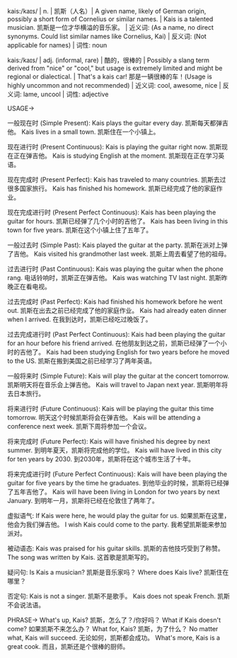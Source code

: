 kais:/kaɪs/ | n. |  凯斯（人名）|  A given name, likely of German origin, possibly a short form of Cornelius or similar names. |  Kais is a talented musician.  凯斯是一位才华横溢的音乐家。 |  近义词: (As a name, no direct synonyms. Could list similar names like Cornelius, Kai) | 反义词: (Not applicable for names) | 词性: noun

kais:/kaɪs/ | adj. (informal, rare) |  酷的，很棒的 |  Possibly a slang term derived from "nice" or "cool," but usage is extremely limited and might be regional or dialectical.  |  That's a kais car! 那是一辆很棒的车！(Usage is highly uncommon and not recommended)  | 近义词: cool, awesome, nice | 反义词: lame, uncool | 词性: adjective


USAGE->

一般现在时 (Simple Present):
Kais plays the guitar every day. 凯斯每天都弹吉他。
Kais lives in a small town. 凯斯住在一个小镇上。

现在进行时 (Present Continuous):
Kais is playing the guitar right now. 凯斯现在正在弹吉他。
Kais is studying English at the moment. 凯斯现在正在学习英语。

现在完成时 (Present Perfect):
Kais has traveled to many countries. 凯斯去过很多国家旅行。
Kais has finished his homework. 凯斯已经完成了他的家庭作业。

现在完成进行时 (Present Perfect Continuous):
Kais has been playing the guitar for hours. 凯斯已经弹了几个小时的吉他了。
Kais has been living in this town for five years. 凯斯在这个小镇上住了五年了。

一般过去时 (Simple Past):
Kais played the guitar at the party. 凯斯在派对上弹了吉他。
Kais visited his grandmother last week. 凯斯上周去看望了他的祖母。

过去进行时 (Past Continuous):
Kais was playing the guitar when the phone rang. 电话铃响时，凯斯正在弹吉他。
Kais was watching TV last night. 凯斯昨晚正在看电视。

过去完成时 (Past Perfect):
Kais had finished his homework before he went out. 凯斯在出去之前已经完成了他的家庭作业。
Kais had already eaten dinner when I arrived.  在我到达时，凯斯已经吃过晚饭了。

过去完成进行时 (Past Perfect Continuous):
Kais had been playing the guitar for an hour before his friend arrived.  在他朋友到达之前，凯斯已经弹了一个小时的吉他了。
Kais had been studying English for two years before he moved to the US. 凯斯在搬到美国之前已经学习了两年英语。

一般将来时 (Simple Future):
Kais will play the guitar at the concert tomorrow. 凯斯明天将在音乐会上弹吉他。
Kais will travel to Japan next year. 凯斯明年将去日本旅行。


将来进行时 (Future Continuous):
Kais will be playing the guitar this time tomorrow. 明天这个时候凯斯将会在弹吉他。
Kais will be attending a conference next week.  凯斯下周将参加一个会议。


将来完成时 (Future Perfect):
Kais will have finished his degree by next summer. 到明年夏天，凯斯将完成他的学位。
Kais will have lived in this city for ten years by 2030. 到2030年，凯斯将在这个城市生活了十年。


将来完成进行时 (Future Perfect Continuous):
Kais will have been playing the guitar for five years by the time he graduates. 到他毕业的时候，凯斯将已经弹了五年吉他了。
Kais will have been living in London for two years by next January. 到明年一月，凯斯将已经在伦敦住了两年了。


虚拟语气:
If Kais were here, he would play the guitar for us. 如果凯斯在这里，他会为我们弹吉他。
I wish Kais could come to the party. 我希望凯斯能来参加派对。

被动语态:
Kais was praised for his guitar skills. 凯斯的吉他技巧受到了称赞。
The song was written by Kais. 这首歌是凯斯写的。

疑问句:
Is Kais a musician? 凯斯是音乐家吗？
Where does Kais live? 凯斯住在哪里？

否定句:
Kais is not a singer. 凯斯不是歌手。
Kais does not speak French. 凯斯不会说法语。



PHRASE->
What's up, Kais? 凯斯，怎么了？/你好吗？
What if Kais doesn't come? 如果凯斯不来怎么办？
What for, Kais?  凯斯，为了什么？
No matter what, Kais will succeed. 无论如何，凯斯都会成功。
What's more, Kais is a great cook. 而且，凯斯还是个很棒的厨师。
